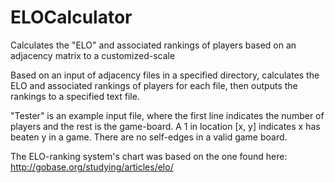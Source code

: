 # ELOCalculator

Calculates the "ELO" and associated rankings of players based on an adjacency matrix to a customized-scale

Based on an input of adjacency files in a specified directory, calculates the ELO and associated rankings of players for each file, 
then outputs the rankings to a specified text file. 

"Tester" is an example input file, where the first line indicates the number of players and the rest is the game-board. 
A 1 in location [x, y] indicates x has beaten y in a game. There are no self-edges in a valid game board. 

The ELO-ranking system's chart was based on the one found here: http://gobase.org/studying/articles/elo/
